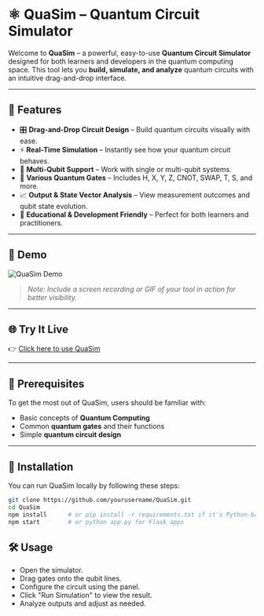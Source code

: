 # ⚛️ QuaSim – Quantum Circuit Simulator

Welcome to **QuaSim** – a powerful, easy-to-use **Quantum Circuit Simulator** designed for both learners and developers in the quantum computing space. This tool lets you **build, simulate, and analyze** quantum circuits with an intuitive drag-and-drop interface.

---

## 🚀 Features

- 🎛️ **Drag-and-Drop Circuit Design** – Build quantum circuits visually with ease.
- ⚡ **Real-Time Simulation** – Instantly see how your quantum circuit behaves.
- 🔄 **Multi-Qubit Support** – Work with single or multi-qubit systems.
- 🔣 **Various Quantum Gates** – Includes H, X, Y, Z, CNOT, SWAP, T, S, and more.
- 📈 **Output & State Vector Analysis** – View measurement outcomes and qubit state evolution.
- 🧪 **Educational & Development Friendly** – Perfect for both learners and practitioners.

---

## 📸 Demo

![QuaSim Demo](demo.gif)

> *Note: Include a screen recording or GIF of your tool in action for better visibility.*

---

## 🌐 Try It Live

👉 [Click here to use QuaSim](https://v0-python-circuit-simulator.vercel.app/)

---

## 🧠 Prerequisites

To get the most out of QuaSim, users should be familiar with:

- Basic concepts of **Quantum Computing**
- Common **quantum gates** and their functions
- Simple **quantum circuit design**

---

## 🔧 Installation

You can run QuaSim locally by following these steps:

```bash
git clone https://github.com/yourusername/QuaSim.git
cd QuaSim
npm install      # or pip install -r requirements.txt if it's Python-based
npm start        # or python app.py for Flask apps
```

## 🛠️ Usage
- Open the simulator.
- Drag gates onto the qubit lines.
- Configure the circuit using the panel.
- Click "Run Simulation" to view the result.
- Analyze outputs and adjust as needed.
